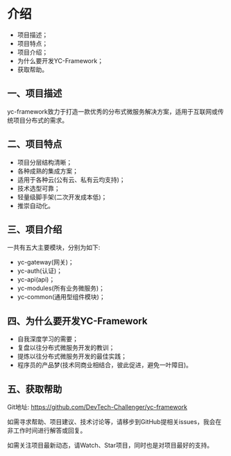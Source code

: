 # 介绍
- 项目描述；
- 项目特点；
- 项目介绍；
- 为什么要开发YC-Framework；
- 获取帮助。

## 一、项目描述
yc-framework致力于打造一款优秀的分布式微服务解决方案，适用于互联网或传统项目分布式的需求。

## 二、项目特点
- 项目分层结构清晰；
- 各种成熟的集成方案；
- 适用于各种云(公有云、私有云均支持)；
- 技术选型可靠；
- 轻量级脚手架(二次开发成本低)；
- 推崇自动化。

## 三、项目介绍
一共有五大主要模块，分别为如下:

- yc-gateway(网关)；
- yc-auth(认证)；
- yc-api(api)；
- yc-modules(所有业务微服务)；
- yc-common(通用型组件模块)；

## 四、为什么要开发YC-Framework
- 自我深度学习的需要；
- 复盘以往分布式微服务开发的教训；
- 提炼以往分布式微服务开发的最佳实践；
- 程序员的产品梦(技术同商业相结合，彼此促进，避免一叶障目)。

## 五、获取帮助
Git地址:
https://github.com/DevTech-Challenger/yc-framework

如需寻求帮助、项目建议、技术讨论等，请移步到GitHub提相关issues，我会在非工作时间进行解答或回复。

如需关注项目最新动态，请Watch、Star项目，同时也是对项目最好的支持。